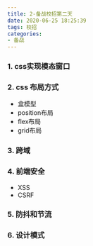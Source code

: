 ```yaml
---
title: 2-备战校招第二天
date: 2020-06-25 18:25:39
tags: 校招
categories:
- 备战
---
```


### 1. css实现模态窗口



### 2. css 布局方式

- 盒模型
- position布局
- flex布局
- grid布局



### 3. 跨域



### 4. 前端安全

- XSS
- CSRF



### 5. 防抖和节流



### 6. 设计模式